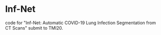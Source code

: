 # Inf-Net
code for "Inf-Net: Automatic COVID-19 Lung Infection Segmentation from CT Scans" submit to TMI20.
